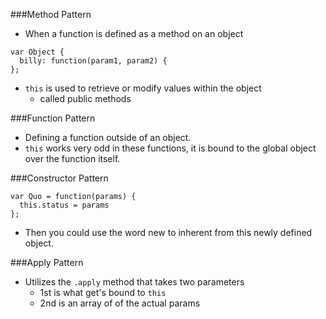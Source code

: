 ###Method Pattern

* When a function is defined as a method on an object

~~~
var Object {
  billy: function(param1, param2) {
};
~~~~

* `this` is used to retrieve or modify values within the object
  * called public methods

###Function Pattern

* Defining a function outside of an object.
* `this` works very odd in these functions, it is bound to the global object over the function itself.

###Constructor Pattern

~~~
var Quo = function(params) {
  this.status = params
};
~~~~

* Then you could use the word new to inherent from this newly defined object.

###Apply Pattern

* Utilizes the `.apply` method that takes two parameters
  * 1st is what get's bound to `this`
  * 2nd is an array of of the actual params
